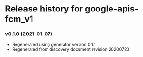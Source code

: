 # Release history for google-apis-fcm_v1

### v0.1.0 (2021-01-07)

* Regenerated using generator version 0.1.1
* Regenerated from discovery document revision 20200720

